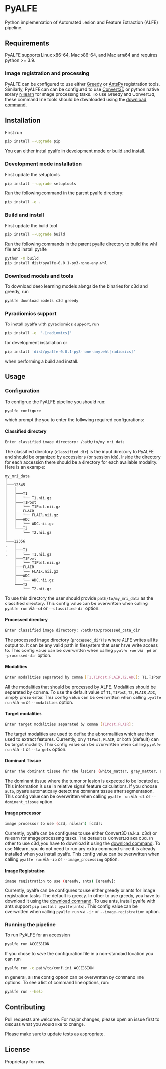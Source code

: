 # PyALFE

Python implementation of Automated Lesion and Feature Extraction (ALFE) pipeline. 

## Requirements

PyALFE supports Linux x86-64, Mac x86-64, and Mac arm64 and requires python >= 3.9.

### Image registration and processing
PyALFE can be configured to use either [Greedy](https://greedy.readthedocs.io/en/latest/) or [AntsPy](https://antspy.readthedocs.io/en/latest/registration.html) registration tools.
Similarly, PyALFE can can be configured to use [Convert3D](https://sourceforge.net/p/c3d/git/ci/master/tree/doc/c3d.md) or python native library [Nilearn](https://nilearn.github.io/stable/index.html) for image processing tasks. 
To use Greedy and Convert3d, these command line tools should be downloaded using the [download command](#download-models-and-tools).

## Installation

First run

```bash
pip install --upgrade pip
```

You can either instal pyalfe in [development mode](#development-mode-installation) or [build and install](#build-and-install).
### Development mode installation

First update the setuptools
```bash
pip install --upgrade setuptools
```

Run the following command in the parent pyalfe directory:

```bash
pip install -e .
```

### Build and install

First update the build tool
```bash
pip install --upgrade build
```

Run the following commands in the parent pyalfe directory to build the whl file and install pyalfe
```bash
python -m build
pip install dist/pyalfe-0.0.1-py3-none-any.whl
```

### Download models and tools
To download deep learning models alongside the binaries for c3d and greedy, run
```bash
pyalfe download models c3d greedy
```
### Pyradiomics support
To install pyalfe with pyradiomics support, run
```bash
pip install -e  '.[radiomics]'
```
for development installation or
```bash
pip install 'dist/pyalfe-0.0.1-py3-none-any.whl[radiomics]'
```
when performing a build and install.
## Usage

### Configuration
To configrue the PyALFE pipeline you should run:
```bash
pyalfe configure
```
which prompt the you to enter the following required configurations:

#### Classified directory
```bash
Enter classified image directory: /path/to/my_mri_data
```
The classified directory (`classified_dir`) is the input directory to PyALFE and should be organized by accessions (or session ids). Inside the directory for each accession there should be a directory for each available modality.
Here is an example:

```
my_mri_data  
│
│───12345
│   │
│   │───T1
│   │   └── T1.nii.gz
│   │───T1Post
│   │   └── T1Post.nii.gz
│   │───FLAIR
│   │   └── FLAIR.nii.gz  
│   │───ADC
│   │   └── ADC.nii.gz 
│   └───T2
│       └── T2.nii.gz
│
└───12356
.   │
.   │───T1
.   │   └── T1.nii.gz
    │───T1Post
    │   └── T1Post.nii.gz
    │───FLAIR
    │   └── FLAIR.nii.gz  
    │───ADC
    │   └── ADC.nii.gz 
    └───T2
        └── T2.nii.gz
```
To use this directory the user should provide `path/to/my_mri_data` as the classified directory. This config value can be overwritten when calling `pyalfe run` via `-cd` or `--classified-dir` option.

#### Processed directory
```bash
Enter classified image directory: /path/to/processed_data_dir
```
The processed image directory (`processed_dir`) is where ALFE writes all its output to.
It can be any valid path in filesystem that user have write access to.
This config value can be overwritten when calling `pyalfe run` via `-pd` or `--processed-dir` option.

#### Modalities
```bash
Enter modalities separated by comma [T1,T1Post,FLAIR,T2,ADC]: T1,T1Post,ADC
```
All the modalities that should be processed by ALFE.
Modalities should be separated by comma.
To use the default value of `T1,T1Post,T2,FLAIR,ADC`, simply press enter.
This config value can be overwritten when calling `pyalfe run` via `-m` or `--modalities` option.

#### Target modalities
```bash
Enter target modalities separated by comma [T1Post,FLAIR]:
```
The target modalities are used to define the abnormalities which are then used to extract features.
Currently, only `T1Post`, `FLAIR`, or both (default) can be target modality.
This config value can be overwritten when calling `pyalfe run` via `-t` or `--targets` option.

#### Dominant Tissue
```bash
Enter the dominant tissue for the lesions (white_matter, gray_matter, auto) [white_matter]: 
```
The dominant tissue where the tumor or lesion is expected to be located at.
This information is use in relative signal feature calculations.
If you choose `auto`, pyalfe automatically detect the dominant tissue after segmentation. 
This config value can be overwritten when calling `pyalfe run` via `-dt` or `--dominant_tissue` option.

#### Image processor
```bash
image processor to use (c3d, nilearn) [c3d]: 
```
Currently, pyalfe can be configures to use either Convert3D (a.k.a. c3d) or Nilearn for image processing tasks.
The default is Convert3d aka c3d. In other to use c3d,
you have to download it using the [download command](#download-models-and-tools).
To use Nilearn, you do not need to run any extra command since it is already installed when you install pyalfe.
This config value can be overwritten when calling `pyalfe run` via `-ip` or `--image_processing` option.

#### Image Registration
```bash
image registration to use (greedy, ants) [greedy]: 
```
Currently, pyalfe can be configures to use either greedy or ants for image registration tasks. The default is greedy.
In other to use greedy, you have to download it using the [download command](#download-models-and-tools). To use ants,
install pyalfe with ants support ``pip install pyalfe[ants]``.
This config value can be overwritten when calling `pyalfe run` via `-ir` or `--image-registration` option.

### Running the pipeline
To run PyALFE for an accession

```bash
pyalfe run ACCESSION
```

If you chose to save the configuration file in a non-standard location you can run

```bash
pyalfe run -c path/to/conf.ini ACCESSION
```

In general, all the config option can be overwritten by command line options. To see a list of command line options, run:
```bash
pyalfe run --help
```
## Contributing
Pull requests are welcome. For major changes, please open an issue first to discuss what you would like to change.

Please make sure to update tests as appropriate.

## License
Proprietary for now.
